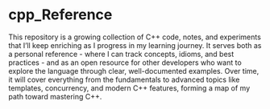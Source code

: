 # cpp_Reference

This repository is a growing collection of C++ code, notes, and experiments that I’ll keep enriching as I progress in my learning journey. It serves both as a personal reference - where I can track concepts, idioms, and best practices - and as an open resource for other developers who want to explore the language through clear, well-documented examples. Over time, it will cover everything from the fundamentals to advanced topics like templates, concurrency, and modern C++ features, forming a map of my path toward mastering C++.
